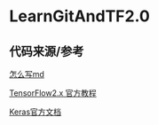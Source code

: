 # LearnGitAndTF2.0


## 代码来源/参考
[怎么写md](https://www.jianshu.com/p/f378e3f2e7e1)

[TensorFlow2.x 官方教程](https://tensorflow.google.cn/tutorials/)

[Keras官方文档](https://keras.io/zh/)
